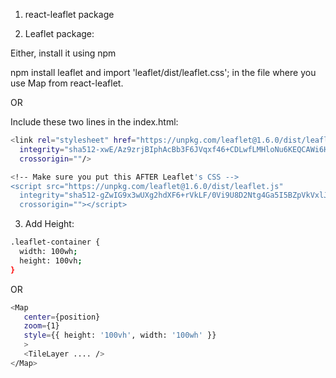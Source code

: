 1. react-leaflet package

2. Leaflet package:

Either, install it using npm

npm install leaflet and
import 'leaflet/dist/leaflet.css'; in the file where you use Map from react-leaflet.

OR

Include these two lines in the index.html:

```sh
<link rel="stylesheet" href="https://unpkg.com/leaflet@1.6.0/dist/leaflet.css"
  integrity="sha512-xwE/Az9zrjBIphAcBb3F6JVqxf46+CDLwfLMHloNu6KEQCAWi6HcDUbeOfBIptF7tcCzusKFjFw2yuvEpDL9wQ=="
  crossorigin=""/>

<!-- Make sure you put this AFTER Leaflet's CSS -->
<script src="https://unpkg.com/leaflet@1.6.0/dist/leaflet.js"
  integrity="sha512-gZwIG9x3wUXg2hdXF6+rVkLF/0Vi9U8D2Ntg4Ga5I5BZpVkVxlJWbSQtXPSiUTtC0TjtGOmxa1AJPuV0CPthew=="
  crossorigin=""></script>
```

3. Add Height:

```sh
.leaflet-container {
  width: 100wh; 
  height: 100vh;
}
```

OR

```sh
<Map
   center={position}
   zoom={1}
   style={{ height: '100vh', width: '100wh' }}
   >
   <TileLayer .... />
</Map>
```
